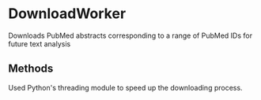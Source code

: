# DownloadWorker

Downloads PubMed abstracts corresponding to a range of PubMed IDs for future text analysis

Methods
-------
Used Python's threading module to speed up the downloading process.